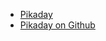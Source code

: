 - [Pikaday](https://dbushell.github.io/Pikaday/)
- [Pikaday on Github](https://github.com/dbushell/Pikaday)
